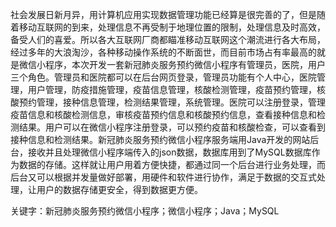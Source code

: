 社会发展日新月异，用计算机应用实现数据管理功能已经算是很完善的了，但是随着移动互联网的到来，处理信息不再受制于地理位置的限制，处理信息及时高效，备受人们的喜爱。所以各大互联网厂商都瞄准移动互联网这个潮流进行各大布局，经过多年的大浪淘沙，各种移动操作系统的不断面世，而目前市场占有率最高的就是微信小程序，本次开发一套新冠肺炎服务预约微信小程序有管理员，医院，用户三个角色。管理员和医院都可以在后台网页登录，管理员功能有个人中心，医院管理，用户管理，防疫措施管理，疫苗信息管理，核酸检测管理，疫苗预约管理，核酸预约管理，接种信息管理，检测结果管理，系统管理。医院可以注册登录，管理疫苗信息和核酸检测信息，审核疫苗预约信息和核酸预约信息，查看接种信息和检测结果。用户可以在微信小程序注册登录，可以预约疫苗和核酸检查，可以查看到接种信息和检测结果。新冠肺炎服务预约微信小程序服务端用Java开发的网站后台，接收并且处理微信小程序端传入的json数据，数据库用到了MySQL数据库作为数据的存储。这样就让用户用着方便快捷，都通过同一个后台进行业务处理，而后台又可以根据并发量做好部署，用硬件和软件进行协作，满足于数据的交互式处理，让用户的数据存储更安全，得到数据更方便。

关键字：新冠肺炎服务预约微信小程序；微信小程序；Java；MySQL
